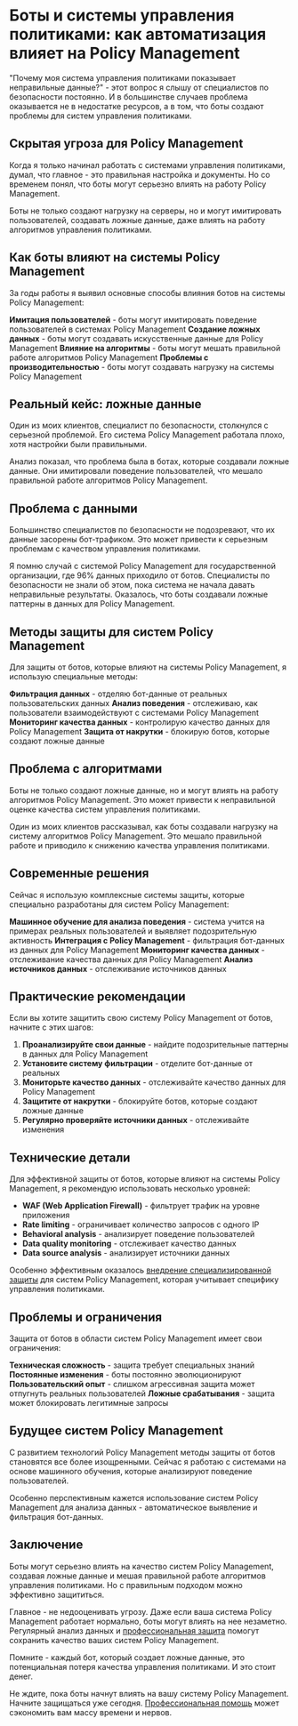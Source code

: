 ﻿# Боты и системы управления политиками: как автоматизация влияет на Policy Management

"Почему моя система управления политиками показывает неправильные данные?" - этот вопрос я слышу от специалистов по безопасности постоянно. И в большинстве случаев проблема оказывается не в недостатке ресурсов, а в том, что боты создают проблемы для систем управления политиками.

## Скрытая угроза для Policy Management

Когда я только начинал работать с системами управления политиками, думал, что главное - это правильная настройка и документы. Но со временем понял, что боты могут серьезно влиять на работу Policy Management.

Боты не только создают нагрузку на серверы, но и могут имитировать пользователей, создавать ложные данные, даже влиять на работу алгоритмов управления политиками.

## Как боты влияют на системы Policy Management

За годы работы я выявил основные способы влияния ботов на системы Policy Management:

**Имитация пользователей** - боты могут имитировать поведение пользователей в системах Policy Management
**Создание ложных данных** - боты могут создавать искусственные данные для Policy Management
**Влияние на алгоритмы** - боты могут мешать правильной работе алгоритмов Policy Management
**Проблемы с производительностью** - боты могут создавать нагрузку на системы Policy Management

## Реальный кейс: ложные данные

Один из моих клиентов, специалист по безопасности, столкнулся с серьезной проблемой. Его система Policy Management работала плохо, хотя настройки были правильными.

Анализ показал, что проблема была в ботах, которые создавали ложные данные. Они имитировали поведение пользователей, что мешало правильной работе алгоритмов Policy Management.

## Проблема с данными

Большинство специалистов по безопасности не подозревают, что их данные засорены бот-трафиком. Это может привести к серьезным проблемам с качеством управления политиками.

Я помню случай с системой Policy Management для государственной организации, где 96% данных приходило от ботов. Специалисты по безопасности не знали об этом, пока система не начала давать неправильные результаты. Оказалось, что боты создавали ложные паттерны в данных для Policy Management.

## Методы защиты для систем Policy Management

Для защиты от ботов, которые влияют на системы Policy Management, я использую специальные методы:

**Фильтрация данных** - отделяю бот-данные от реальных пользовательских данных
**Анализ поведения** - отслеживаю, как пользователи взаимодействуют с системами Policy Management
**Мониторинг качества данных** - контролирую качество данных для Policy Management
**Защита от накрутки** - блокирую ботов, которые создают ложные данные

## Проблема с алгоритмами

Боты не только создают ложные данные, но и могут влиять на работу алгоритмов Policy Management. Это может привести к неправильной оценке качества систем управления политиками.

Один из моих клиентов рассказывал, как боты создавали нагрузку на систему алгоритмов Policy Management. Это мешало правильной работе и приводило к снижению качества управления политиками.

## Современные решения

Сейчас я использую комплексные системы защиты, которые специально разработаны для систем Policy Management:

**Машинное обучение для анализа поведения** - система учится на примерах реальных пользователей и выявляет подозрительную активность
**Интеграция с Policy Management** - фильтрация бот-данных из данных для Policy Management
**Мониторинг качества данных** - отслеживание качества данных для Policy Management
**Анализ источников данных** - отслеживание источников данных

## Практические рекомендации

Если вы хотите защитить свою систему Policy Management от ботов, начните с этих шагов:

1. **Проанализируйте свои данные** - найдите подозрительные паттерны в данных для Policy Management
2. **Установите систему фильтрации** - отделите бот-данные от реальных
3. **Мониторьте качество данных** - отслеживайте качество данных для Policy Management
4. **Защитите от накрутки** - блокируйте ботов, которые создают ложные данные
5. **Регулярно проверяйте источники данных** - отслеживайте изменения

## Технические детали

Для эффективной защиты от ботов, которые влияют на системы Policy Management, я рекомендую использовать несколько уровней:

- **WAF (Web Application Firewall)** - фильтрует трафик на уровне приложения
- **Rate limiting** - ограничивает количество запросов с одного IP
- **Behavioral analysis** - анализирует поведение пользователей
- **Data quality monitoring** - отслеживает качество данных
- **Data source analysis** - анализирует источники данных

Особенно эффективным оказалось [внедрение специализированной защиты](https://progaem.com/ustanovka-antibota-usluga-po-zashhite-ot-botov-vashih-sajtov-na-razlichnyh-cms-sistemah.html) для систем Policy Management, которая учитывает специфику управления политиками.

## Проблемы и ограничения

Защита от ботов в области систем Policy Management имеет свои ограничения:

**Техническая сложность** - защита требует специальных знаний
**Постоянные изменения** - боты постоянно эволюционируют
**Пользовательский опыт** - слишком агрессивная защита может отпугнуть реальных пользователей
**Ложные срабатывания** - защита может блокировать легитимные запросы

## Будущее систем Policy Management

С развитием технологий Policy Management методы защиты от ботов становятся все более изощренными. Сейчас я работаю с системами на основе машинного обучения, которые анализируют поведение пользователей.

Особенно перспективным кажется использование систем Policy Management для анализа данных - автоматическое выявление и фильтрация бот-данных.

## Заключение

Боты могут серьезно влиять на качество систем Policy Management, создавая ложные данные и мешая правильной работе алгоритмов управления политиками. Но с правильным подходом можно эффективно защититься.

Главное - не недооценивать угрозу. Даже если ваша система Policy Management работает нормально, боты могут влиять на нее незаметно. Регулярный анализ данных и [профессиональная защита](https://progaem.com/ustanovka-antibota-usluga-po-zashhite-ot-botov-vashih-sajtov-na-razlichnyh-cms-sistemah.html) помогут сохранить качество ваших систем Policy Management.

Помните - каждый бот, который создает ложные данные, это потенциальная потеря качества управления политиками. И это стоит денег.

Не ждите, пока боты начнут влиять на вашу систему Policy Management. Начните защищаться уже сегодня. [Профессиональная помощь](https://progaem.com/ustanovka-antibota-usluga-po-zashhite-ot-botov-vashih-sajtov-na-razlichnyh-cms-sistemah.html) может сэкономить вам массу времени и нервов.
